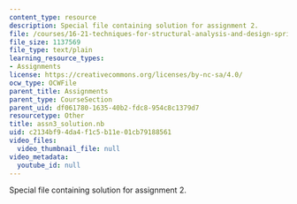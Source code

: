 ```yaml
---
content_type: resource
description: Special file containing solution for assignment 2.
file: /courses/16-21-techniques-for-structural-analysis-and-design-spring-2005/c2134bf94da4f1c5b11e01cb79188561_assn3_solution.nb
file_size: 1137569
file_type: text/plain
learning_resource_types:
- Assignments
license: https://creativecommons.org/licenses/by-nc-sa/4.0/
ocw_type: OCWFile
parent_title: Assignments
parent_type: CourseSection
parent_uid: df061780-1635-40b2-fdc8-954c8c1379d7
resourcetype: Other
title: assn3_solution.nb
uid: c2134bf9-4da4-f1c5-b11e-01cb79188561
video_files:
  video_thumbnail_file: null
video_metadata:
  youtube_id: null
---
```

Special file containing solution for assignment 2.